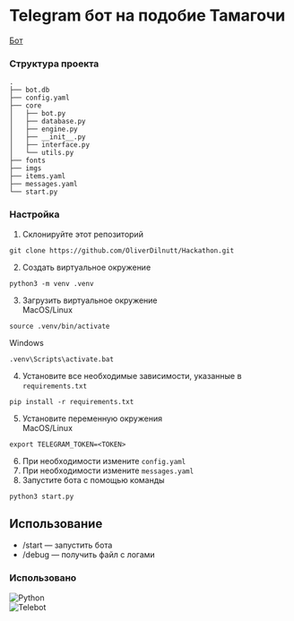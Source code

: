 # Telegram бот на подобие Тамагочи
 
[Бот](https://t.me/tamagochi_turtle_bot)  

 
### **Структура проекта** 
```
.
├── bot.db
├── config.yaml
├── core
│   ├── bot.py
│   ├── database.py
│   ├── engine.py
│   ├── __init__.py
│   ├── interface.py
│   └── utils.py
├── fonts
├── imgs
├── items.yaml
├── messages.yaml
└── start.py
``` 
 
### **Настройка** 
1. Склонируйте этот репозиторий  
``` 
git clone https://github.com/OliverDilnutt/Hackathon.git
``` 
2. Создать виртуальное окружение
```
python3 -m venv .venv
```
3. Загрузить виртуальное окружение  
MacOS/Linux
```
source .venv/bin/activate
```
Windows
```
.venv\Scripts\activate.bat
```
4. Установите все необходимые зависимости, указанные в `requirements.txt` 
``` 
pip install -r requirements.txt 
```
5. Установите переменную окружения  
MacOS/Linux 
```
export TELEGRAM_TOKEN=<TOKEN>
```
6. При необходимости измените `config.yaml` 
7. При необходимости измените `messages.yaml` 
9. Запустите бота с помощью команды  
``` 
python3 start.py 
``` 

 
## Использование 
- /start — запустить бота 
- /debug — получить файл с логами 
 
 
### **Использовано** 
![Python](https://img.shields.io/badge/Python-blue?style=for-the-badge)    
![Telebot](https://img.shields.io/badge/Telebot-lightgray?style=for-the-badge)
